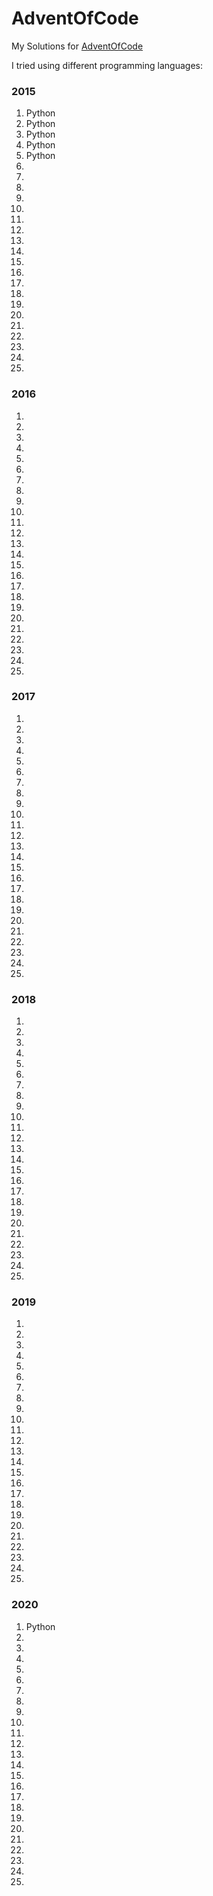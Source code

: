 # AdventOfCode
My Solutions for [AdventOfCode](https://adventofcode.com)

I tried using different programming languages:

### 2015
01. Python
02. Python  
03. Python 
04. Python  
05. Python  
06. 
07. 
08. 
09. 
10. 
11. 
12. 
13. 
14. 
15. 
16. 
17. 
18. 
19. 
20. 
21. 
22. 
23. 
24. 
25. 
### 2016
01. 
02. 
03. 
04. 
05. 
06. 
07. 
08. 
09. 
10. 
11. 
12. 
13. 
14. 
15. 
16. 
17. 
18. 
19. 
20. 
21. 
22. 
23. 
24. 
25. 
### 2017
01. 
02. 
03. 
04. 
05. 
06. 
07. 
08. 
09. 
10. 
11. 
12. 
13. 
14. 
15. 
16. 
17. 
18. 
19. 
20. 
21. 
22. 
23. 
24. 
25. 
### 2018
01. 
02. 
03. 
04. 
05. 
06. 
07. 
08. 
09. 
10. 
11. 
12. 
13. 
14. 
15. 
16. 
17. 
18. 
19. 
20. 
21. 
22. 
23. 
24. 
25. 
### 2019
01. 
02. 
03. 
04. 
05. 
06. 
07. 
08. 
09. 
10. 
11. 
12. 
13. 
14. 
15. 
16. 
17. 
18. 
19. 
20. 
21. 
22. 
23. 
24. 
25. 
### 2020
01. Python
02. 
03. 
04. 
05. 
06. 
07. 
08. 
09. 
10. 
11. 
12. 
13. 
14. 
15. 
16. 
17. 
18. 
19. 
20. 
21. 
22. 
23. 
24. 
25. 